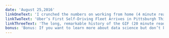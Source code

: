 ```yaml
---
date: 'August 25,2016'
linkOneText: 'I crunched the numbers on working from home (4 minute read): http://bit.ly/2bhzJgg'
linkTwoText: 'Uber’s First Self-Driving Fleet Arrives in Pittsburgh This Month (7 minute read): http://bloom.bg/2bDbA36'
linkThreeText: 'The long, remarkable history of the GIF (20 minute read): http://bit.ly/2bHSAPZ'
bonus: 'Bonus: If you want to learn more about data science but don’t know where to start, check out Nate Silver’s “The Signal and the Noise: Why So Many Predictions Fail — but Some Don’t.” You can get the audiobook for free with a free trial of Audible, then learn while you commute (15 hour listen): http://amzn.to/2bwrGY2'
---
```

